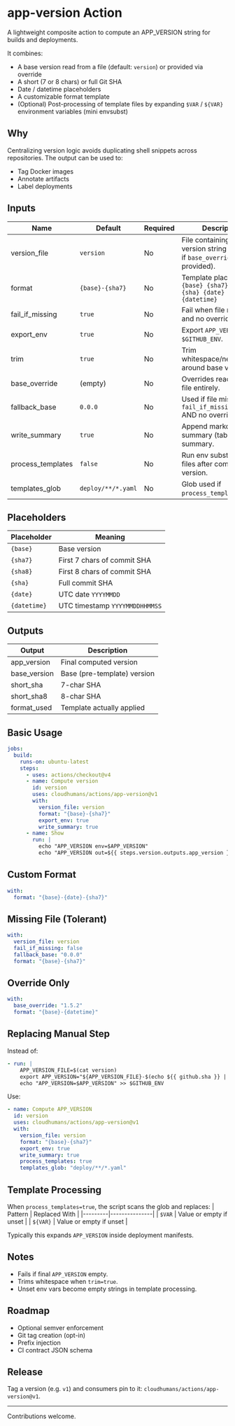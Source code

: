 # app-version Action

A lightweight composite action to compute an APP_VERSION string for builds and deployments.

It combines:
- A base version read from a file (default: `version`) or provided via override
- A short (7 or 8 chars) or full Git SHA
- Date / datetime placeholders
- A customizable format template
- (Optional) Post-processing of template files by expanding `$VAR` / `${VAR}` environment variables (mini envsubst)

## Why
Centralizing version logic avoids duplicating shell snippets across repositories. The output can be used to:
- Tag Docker images
- Annotate artifacts
- Label deployments

## Inputs
| Name | Default | Required | Description |
|------|---------|----------|-------------|
| version_file | `version` | No | File containing the base version string (ignored if `base_override` provided). |
| format | `{base}-{sha7}` | No | Template placeholders: `{base} {sha7} {sha8} {sha} {date} {datetime}` |
| fail_if_missing | `true` | No | Fail when file missing and no override. |
| export_env | `true` | No | Export `APP_VERSION` to `$GITHUB_ENV`. |
| trim | `true` | No | Trim whitespace/newlines around base version. |
| base_override | (empty) | No | Overrides reading from file entirely. |
| fallback_base | `0.0.0` | No | Used if file missing AND `fail_if_missing=false` AND no override. |
| write_summary | `true` | No | Append markdown summary (table) to job summary. |
| process_templates | `false` | No | Run env substitution in files after computing version. |
| templates_glob | `deploy/**/*.yaml` | No | Glob used if `process_templates=true`. |

## Placeholders
| Placeholder | Meaning |
|------------|---------|
| `{base}` | Base version |
| `{sha7}` | First 7 chars of commit SHA |
| `{sha8}` | First 8 chars of commit SHA |
| `{sha}` | Full commit SHA |
| `{date}` | UTC date `YYYYMMDD` |
| `{datetime}` | UTC timestamp `YYYYMMDDHHMMSS` |

## Outputs
| Output | Description |
|--------|-------------|
| app_version | Final computed version |
| base_version | Base (pre-template) version |
| short_sha | 7-char SHA |
| short_sha8 | 8-char SHA |
| format_used | Template actually applied |

## Basic Usage
```yaml
jobs:
  build:
    runs-on: ubuntu-latest
    steps:
      - uses: actions/checkout@v4
      - name: Compute version
        id: version
        uses: cloudhumans/actions/app-version@v1
        with:
          version_file: version
          format: "{base}-{sha7}"
          export_env: true
          write_summary: true
      - name: Show
        run: |
          echo "APP_VERSION env=$APP_VERSION"
          echo "APP_VERSION out=${{ steps.version.outputs.app_version }}"
```

## Custom Format
```yaml
with:
  format: "{base}-{date}-{sha7}"
```

## Missing File (Tolerant)
```yaml
with:
  version_file: version
  fail_if_missing: false
  fallback_base: "0.0.0"
  format: "{base}-{sha7}"
```

## Override Only
```yaml
with:
  base_override: "1.5.2"
  format: "{base}-{datetime}"
```

## Replacing Manual Step
Instead of:
```yaml
- run: |
    APP_VERSION_FILE=$(cat version)
    export APP_VERSION="${APP_VERSION_FILE}-$(echo ${{ github.sha }} | cut -c1-7)"
    echo "APP_VERSION=$APP_VERSION" >> $GITHUB_ENV
```
Use:
```yaml
- name: Compute APP_VERSION
  id: version
  uses: cloudhumans/actions/app-version@v1
  with:
    version_file: version
    format: "{base}-{sha7}"
    export_env: true
    write_summary: true
    process_templates: true
    templates_glob: "deploy/**/*.yaml"
```

## Template Processing
When `process_templates=true`, the script scans the glob and replaces:
| Pattern | Replaced With |
|---------|---------------|
| `$VAR` | Value or empty if unset |
| `${VAR}` | Value or empty if unset |

Typically this expands `APP_VERSION` inside deployment manifests.

## Notes
- Fails if final `APP_VERSION` empty.
- Trims whitespace when `trim=true`.
- Unset env vars become empty strings in template processing.

## Roadmap
- Optional semver enforcement
- Git tag creation (opt-in)
- Prefix injection
- CI contract JSON schema

## Release
Tag a version (e.g. `v1`) and consumers pin to it: `cloudhumans/actions/app-version@v1`.

---
Contributions welcome.
